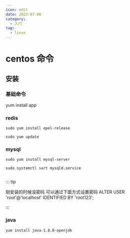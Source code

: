 ```yaml
---
icon: edit
date: 2023-07-08
category:
  - 入门
tag:
  - linux
---
```


# centos 命令

<!-- more -->

## 安装

### 基础命令

yum install app


### redis


```
sudo yum install epel-release

sudo yum update
```

### mysql

```
sudo yum install mysql-server 

sudo systemctl sart mysqld.service


```

::: tip

刚安装的时候没密码 可以通过下面方式设置密码
ALTER USER 'root'@'localhost' IDENTIFIED BY 'root123';


:::


### java

```
yum install java-1.8.0-openjdk
```